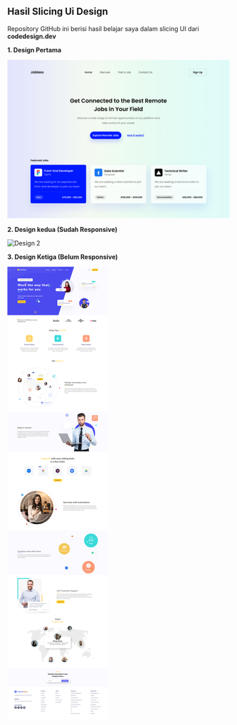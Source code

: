 ## Hasil Slicing Ui Design

Repository GitHub ini berisi hasil belajar saya dalam slicing UI dari **codedesign.dev**

**1. Design Pertama**

![Design 1](assets/img/Design1.png)

**2. Design kedua (Sudah Responsive)**

![Design 2](assets/img/Design2.png)

**3. Design Ketiga (Belum Responsive)**

![Design 3](assets/img/design%203.png)


